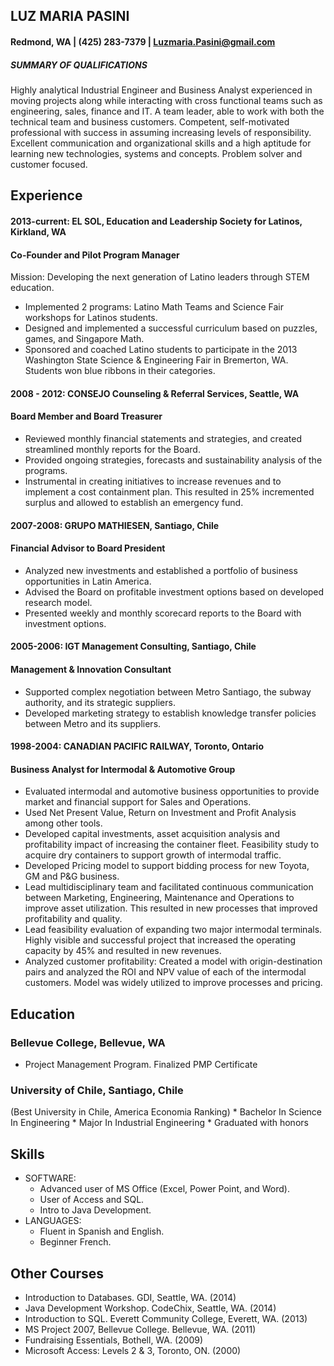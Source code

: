 ## LUZ MARIA PASINI
#### Redmond, WA | (425) 283-7379 | Luzmaria.Pasini@gmail.com

##### SUMMARY OF QUALIFICATIONS

Highly analytical Industrial Engineer and Business Analyst experienced in moving projects along while interacting with cross functional teams such as engineering, sales, finance and IT. A team leader, able to work with both the technical team and business customers. Competent, self-motivated professional with success in assuming increasing levels of responsibility.  Excellent communication and organizational skills and a high aptitude for learning new technologies, systems and concepts. Problem solver and customer focused.


Experience
---
<h4> 2013-current: EL SOL, Education and Leadership Society for Latinos, Kirkland, WA </h4>
<h4> Co-Founder and Pilot Program Manager</h4>

Mission: Developing the next generation of Latino leaders through STEM education.

* Implemented 2 programs: Latino Math Teams and Science Fair workshops for Latinos students.
* Designed and implemented a successful curriculum based on puzzles, games, and Singapore Math.
* Sponsored and coached Latino students to participate in the 2013 Washington State Science & Engineering Fair in Bremerton, WA. Students won blue ribbons in their categories.

<h4> 2008 - 2012: CONSEJO Counseling & Referral Services, Seattle, WA </h4>	
<h4> Board Member and Board Treasurer</h4>

* Reviewed monthly financial statements and strategies, and created streamlined monthly reports for the Board.
* Provided ongoing strategies, forecasts and sustainability analysis of the programs.
* Instrumental in creating initiatives to increase revenues and to implement a cost containment plan. This resulted in 25% incremented surplus and allowed to establish an emergency fund.

<h4> 2007-2008: GRUPO MATHIESEN, Santiago, Chile </h4>
<h4>Financial Advisor to Board President </h4>

* Analyzed new investments and established a portfolio of business opportunities in Latin America.
* Advised the Board on profitable investment options based on developed research model.
* Presented weekly and monthly scorecard reports to the Board with investment options.

<h4>2005-2006: IGT Management Consulting, Santiago, Chile </h4>
<h4> Management & Innovation Consultant </h4>

* Supported complex negotiation between Metro Santiago, the subway authority, and its strategic suppliers. 
* Developed marketing strategy to establish knowledge transfer policies between Metro and its suppliers.


<h4>1998-2004: CANADIAN PACIFIC RAILWAY, Toronto, Ontario</h4>
<h4> Business Analyst for Intermodal & Automotive Group </h4>

* Evaluated intermodal and automotive business opportunities to provide market and financial support for Sales and Operations. 
* Used Net Present Value, Return on Investment and Profit Analysis among other tools.
* Developed capital investments, asset acquisition analysis and profitability impact of increasing the container fleet. Feasibility study to acquire dry containers to support growth of intermodal traffic.
* Developed Pricing model to support bidding process for new Toyota, GM and P&G business.
* Lead multidisciplinary team and facilitated continuous communication between Marketing, Engineering, Maintenance and Operations to improve asset utilization. This resulted in new processes that improved profitability and quality.
* Lead feasibility evaluation of expanding two major intermodal terminals. Highly visible and successful project that increased the operating capacity by 45% and resulted in new revenues.
* Analyzed customer profitability: Created a model with origin-destination pairs and analyzed the ROI and NPV value of each of the intermodal customers. Model was widely utilized to improve processes and pricing.


Education
---

<h3>Bellevue College, Bellevue, WA </h3>

* Project Management Program. 	Finalized PMP Certificate	
		

<h3> University of Chile, Santiago, Chile </h3>
(Best University in Chile, America Economia Ranking)
* Bachelor In Science In Engineering 
* Major In Industrial Engineering	
* Graduated with honors	
		
Skills
---

* SOFTWARE:	
    * Advanced user of MS Office (Excel, Power Point, and Word).
    * User of Access and SQL. 
    * Intro to Java Development.
* LANGUAGES:
    * Fluent in Spanish and English. 
    * Beginner French.



Other Courses
---
* Introduction to Databases. GDI, Seattle, WA. (2014) 
* Java Development Workshop. CodeChix, Seattle, WA. (2014)
* Introduction to SQL. Everett Community College, Everett, WA. (2013)
* MS Project 2007, Bellevue College. Bellevue, WA. (2011)
* Fundraising Essentials, Bothell, WA. (2009)
* Microsoft Access: Levels 2 & 3, Toronto, ON. (2000)

